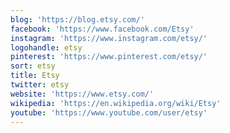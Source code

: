 ```yaml
---
blog: 'https://blog.etsy.com/'
facebook: 'https://www.facebook.com/Etsy'
instagram: 'https://www.instagram.com/etsy/'
logohandle: etsy
pinterest: 'https://www.pinterest.com/etsy/'
sort: etsy
title: Etsy
twitter: etsy
website: 'https://www.etsy.com/'
wikipedia: 'https://en.wikipedia.org/wiki/Etsy'
youtube: 'https://www.youtube.com/user/etsy'
---
```

